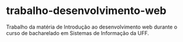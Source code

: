 # trabalho-desenvolvimento-web
Trabalho da matéria de Introdução ao desenvolvimento web durante o curso de bacharelado em Sistemas de Informação da UFF.
